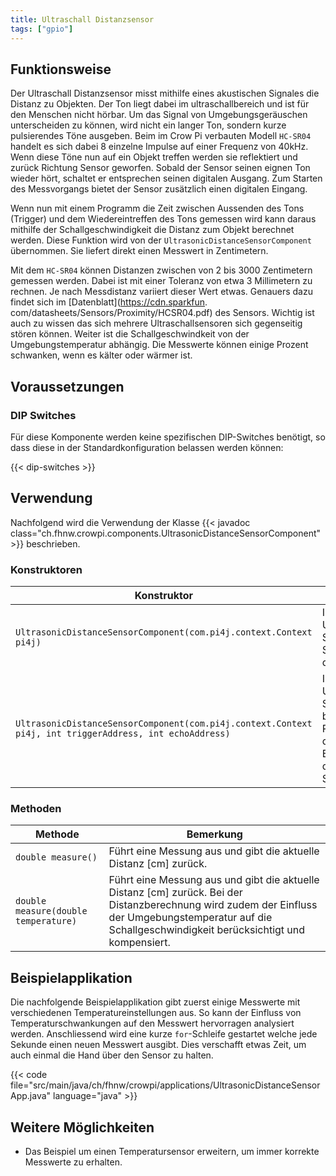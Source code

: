 ```yaml
---
title: Ultraschall Distanzsensor
tags: ["gpio"]
---
```


## Funktionsweise

Der Ultraschall Distanzsensor misst mithilfe eines akustischen Signales die Distanz zu Objekten. Der Ton liegt dabei im ultraschallbereich
und ist für den Menschen nicht hörbar. Um das Signal von Umgebungsgeräuschen unterscheiden zu können, wird nicht ein langer Ton, sondern
kurze pulsierendes Töne ausgeben. Beim im Crow Pi verbauten Modell `HC-SR04` handelt es sich dabei 8 einzelne Impulse auf einer Frequenz von
40kHz. Wenn diese Töne nun auf ein Objekt treffen werden sie reflektiert und zurück Richtung Sensor geworfen. Sobald der Sensor seinen
eignen Ton wieder hört, schaltet er entsprechen seinen digitalen Ausgang. Zum Starten des Messvorgangs bietet der Sensor zusätzlich einen
digitalen Eingang.

Wenn nun mit einem Programm die Zeit zwischen Aussenden des Tons (Trigger) und dem Wiedereintreffen des Tons gemessen wird kann daraus
mithilfe der Schallgeschwindigkeit die Distanz zum Objekt berechnet werden. Diese Funktion wird von der
`UltrasonicDistanceSensorComponent` übernommen. Sie liefert direkt einen Messwert in Zentimetern.

Mit dem `HC-SR04` können Distanzen zwischen von 2 bis 3000 Zentimetern gemessen werden. Dabei ist mit einer Toleranz von etwa 3 Millimetern
zu rechnen. Je nach Messdistanz variiert dieser Wert etwas. Genauers dazu findet sich im [Datenblatt](https://cdn.sparkfun.
com/datasheets/Sensors/Proximity/HCSR04.pdf) des Sensors. Wichtig ist auch zu wissen das sich mehrere Ultraschallsensoren sich gegenseitig
stören können. Weiter ist die Schallgeschwindkeit von der Umgebungstemperatur abhängig. Die Messwerte können einige Prozent schwanken, wenn
es kälter oder wärmer ist.

## Voraussetzungen

### DIP Switches

Für diese Komponente werden keine spezifischen DIP-Switches benötigt, so dass diese in der Standardkonfiguration belassen werden können:

{{< dip-switches >}}

## Verwendung

Nachfolgend wird die Verwendung der Klasse {{< javadoc class="ch.fhnw.crowpi.components.UltrasonicDistanceSensorComponent" >}} beschrieben.

### Konstruktoren

| Konstruktor | Bemerkung |
| --- | --- |
| `UltrasonicDistanceSensorComponent(com.pi4j.context.Context pi4j)` | Initialisiert einen Ultraschall Distanz Sensor mit dem Standard-Pin für den CrowPi. |
| `UltrasonicDistanceSensorComponent(com.pi4j.context.Context pi4j, int triggerAddress, int echoAddress)` | Initialisiert einen Ultraschall Distanz Sensor mit benutzerdefinierten Pins. Trigger ist dabei der digitale Eingang und Echo der Ausgang des Sensors. |

### Methoden

| Methode | Bemerkung |
| --- | --- |
| `double measure()` | Führt eine Messung aus und gibt die aktuelle Distanz [cm] zurück. |
| `double measure(double temperature)` | Führt eine Messung aus und gibt die aktuelle Distanz [cm] zurück. Bei der Distanzberechnung wird zudem der Einfluss der Umgebungstemperatur auf die Schallgeschwindigkeit berücksichtigt und kompensiert. |

## Beispielapplikation

Die nachfolgende Beispielapplikation gibt zuerst einige Messwerte mit verschiedenen Temperatureinstellungen aus. So kann der Einfluss 
von Temperaturschwankungen auf den Messwert hervorragen analysiert werden. Anschliessend wird eine kurze `for`-Schleife gestartet welche 
jede Sekunde einen neuen Messwert ausgibt. Dies verschafft etwas Zeit, um auch einmal die Hand über den Sensor zu halten.

{{< code file="src/main/java/ch/fhnw/crowpi/applications/UltrasonicDistanceSensorApp.java" language="java" >}}

## Weitere Möglichkeiten

- Das Beispiel um einen Temperatursensor erweitern, um immer korrekte Messwerte zu erhalten.
